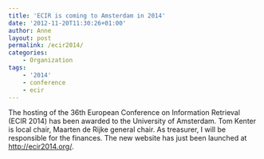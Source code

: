 ```yaml
---
title: 'ECIR is coming to Amsterdam in 2014'
date: '2012-11-20T11:30:26+01:00'
author: Anne
layout: post
permalink: /ecir2014/
categories:
    - Organization
tags:
    - '2014'
    - conference
    - ecir
---
```


The hosting of the 36th European Conference on Information Retrieval (ECIR 2014) has been awarded to the University of Amsterdam. Tom Kenter is local chair, Maarten de Rijke general chair. As treasurer, I will be responsible for the finances. The new website has just been launched at <http://ecir2014.org/>.